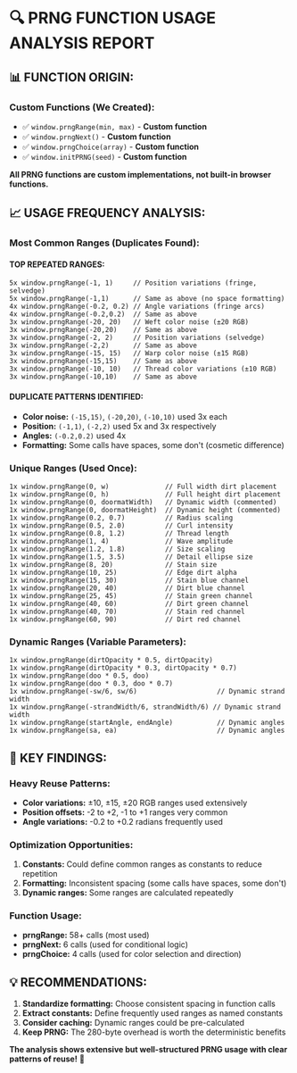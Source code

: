 # 🔍 PRNG FUNCTION USAGE ANALYSIS REPORT

## 📊 **FUNCTION ORIGIN:**

### **Custom Functions (We Created):**
- ✅ `window.prngRange(min, max)` - **Custom function**
- ✅ `window.prngNext()` - **Custom function** 
- ✅ `window.prngChoice(array)` - **Custom function**
- ✅ `window.initPRNG(seed)` - **Custom function**

**All PRNG functions are custom implementations, not built-in browser functions.**

## 📈 **USAGE FREQUENCY ANALYSIS:**

### **Most Common Ranges (Duplicates Found):**

#### **TOP REPEATED RANGES:**
```
5x window.prngRange(-1, 1)     // Position variations (fringe, selvedge)
5x window.prngRange(-1,1)      // Same as above (no space formatting)
4x window.prngRange(-0.2, 0.2) // Angle variations (fringe arcs)
4x window.prngRange(-0.2,0.2)  // Same as above
3x window.prngRange(-20, 20)   // Weft color noise (±20 RGB)
3x window.prngRange(-20,20)    // Same as above
3x window.prngRange(-2, 2)     // Position variations (selvedge)
3x window.prngRange(-2,2)      // Same as above
3x window.prngRange(-15, 15)   // Warp color noise (±15 RGB)
3x window.prngRange(-15,15)    // Same as above
3x window.prngRange(-10, 10)   // Thread color variations (±10 RGB)
3x window.prngRange(-10,10)    // Same as above
```

#### **DUPLICATE PATTERNS IDENTIFIED:**
- **Color noise:** `(-15,15)`, `(-20,20)`, `(-10,10)` used 3x each
- **Position:** `(-1,1)`, `(-2,2)` used 5x and 3x respectively  
- **Angles:** `(-0.2,0.2)` used 4x
- **Formatting:** Some calls have spaces, some don't (cosmetic difference)

### **Unique Ranges (Used Once):**
```
1x window.prngRange(0, w)              // Full width dirt placement
1x window.prngRange(0, h)              // Full height dirt placement
1x window.prngRange(0, doormatWidth)   // Dynamic width (commented)
1x window.prngRange(0, doormatHeight)  // Dynamic height (commented)
1x window.prngRange(0.2, 0.7)          // Radius scaling
1x window.prngRange(0.5, 2.0)          // Curl intensity
1x window.prngRange(0.8, 1.2)          // Thread length
1x window.prngRange(1, 4)              // Wave amplitude
1x window.prngRange(1.2, 1.8)          // Size scaling
1x window.prngRange(1.5, 3.5)          // Detail ellipse size
1x window.prngRange(8, 20)             // Stain size
1x window.prngRange(10, 25)            // Edge dirt alpha
1x window.prngRange(15, 30)            // Stain blue channel
1x window.prngRange(20, 40)            // Dirt blue channel
1x window.prngRange(25, 45)            // Stain green channel
1x window.prngRange(40, 60)            // Dirt green channel
1x window.prngRange(40, 70)            // Stain red channel
1x window.prngRange(60, 90)            // Dirt red channel
```

### **Dynamic Ranges (Variable Parameters):**
```
1x window.prngRange(dirtOpacity * 0.5, dirtOpacity)
1x window.prngRange(dirtOpacity * 0.3, dirtOpacity * 0.7)
1x window.prngRange(doo * 0.5, doo)
1x window.prngRange(doo * 0.3, doo * 0.7)
1x window.prngRange(-sw/6, sw/6)                    // Dynamic strand width
1x window.prngRange(-strandWidth/6, strandWidth/6) // Dynamic strand width
1x window.prngRange(startAngle, endAngle)           // Dynamic angles
1x window.prngRange(sa, ea)                         // Dynamic angles
```

## 🎯 **KEY FINDINGS:**

### **Heavy Reuse Patterns:**
- **Color variations:** ±10, ±15, ±20 RGB ranges used extensively
- **Position offsets:** -2 to +2, -1 to +1 ranges very common
- **Angle variations:** -0.2 to +0.2 radians frequently used

### **Optimization Opportunities:**
1. **Constants:** Could define common ranges as constants to reduce repetition
2. **Formatting:** Inconsistent spacing (some calls have spaces, some don't)
3. **Dynamic ranges:** Some ranges are calculated repeatedly

### **Function Usage:**
- **prngRange:** 58+ calls (most used)
- **prngNext:** 6 calls (used for conditional logic)
- **prngChoice:** 4 calls (used for color selection and direction)

## 💡 **RECOMMENDATIONS:**

1. **Standardize formatting:** Choose consistent spacing in function calls
2. **Extract constants:** Define frequently used ranges as named constants
3. **Consider caching:** Dynamic ranges could be pre-calculated
4. **Keep PRNG:** The 280-byte overhead is worth the deterministic benefits

**The analysis shows extensive but well-structured PRNG usage with clear patterns of reuse!** 🔬
